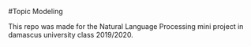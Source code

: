 #Topic Modeling

This repo was made for the Natural Language Processing mini project in damascus university class 2019/2020.

